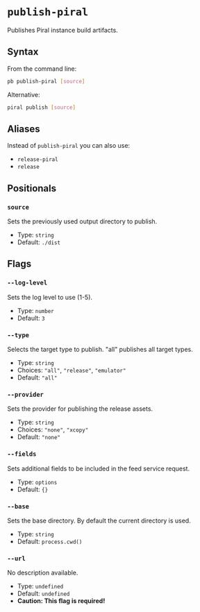 # `publish-piral`

Publishes Piral instance build artifacts.

## Syntax

From the command line:

```sh
pb publish-piral [source]
```

Alternative:

```sh
piral publish [source]
```

## Aliases

Instead of `publish-piral` you can also use:

- `release-piral`
- `release`

## Positionals

### `source`

Sets the previously used output directory to publish.

- Type: `string`
- Default: `./dist`

## Flags

### `--log-level`

Sets the log level to use (1-5).

- Type: `number`
- Default: `3`

### `--type`

Selects the target type to publish. "all" publishes all target types.

- Type: `string`
- Choices: `"all"`, `"release"`, `"emulator"`
- Default: `"all"`

### `--provider`

Sets the provider for publishing the release assets.

- Type: `string`
- Choices: `"none"`, `"xcopy"`
- Default: `"none"`

### `--fields`

Sets additional fields to be included in the feed service request.

- Type: `options`
- Default: `{}`

### `--base`

Sets the base directory. By default the current directory is used.

- Type: `string`
- Default: `process.cwd()`

### `--url`

No description available.

- Type: `undefined`
- Default: `undefined`
- **Caution: This flag is required!**
